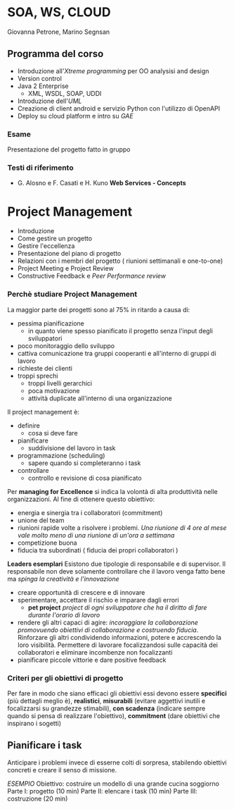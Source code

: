 # SOA, WS, CLOUD
Giovanna Petrone, Marino Segnsan

## Programma del corso
* Introduzione all'*Xtreme programming* per OO analysisi and design
* Version control
* Java 2 Enterprise
  * XML, WSDL, SOAP, UDDI
* Introduzione dell'*UML*
* Creazione di client android e servizio Python con l'utilizzo di OpenAPI
* Deploy su cloud platform e intro su *GAE*

### Esame
Presentazione del progetto fatto in gruppo

### Testi di riferimento
* G. Alosno e F. Casati e H. Kuno **Web Services - Concepts**

# Project Management
* Introduzione
* Come gestire un progetto
* Gestire l'eccellenza
* Presentazione del piano di progetto
* Relazioni con i membri del progetto ( riunioni settimanali e one-to-one)
* Project Meeting e Project Review
* Constructive Feedback e *Peer Performance review*

### Perchè studiare Project Management
La maggior parte dei progetti sono al 75% in ritardo a causa di:
* pessima pianificazione
    * in quanto viene spesso pianificato il progetto senza l'input degli sviluppatori
* poco monitoraggio dello sviluppo
* cattiva comunicazione tra gruppi cooperanti e all'interno di gruppi di lavoro
* richieste dei clienti
* troppi sprechi
    * troppi livelli gerarchici
    * poca motivazione
    * attività duplicate all'interno di una organizzazione

Il project management è:
* definire
    - cosa si deve fare
* pianificare
    - suddivisione del lavoro in task
* programmazione (scheduling)
    - sapere quando si completeranno i task
* controllare
    - controllo e revisione di cosa pianificato

Per **managing for Excellence** si indica la volontà di alta produttività nelle organizzazioni. Al fine di ottenere questo obiettivo:
* energia e sinergia tra i collaboratori (commitment)
* unione del team
* riunioni rapide volte a risolvere i problemi.
*Una riunione di 4 ore al mese vale molto meno di una riunione di un'ora a settimana*
* competizione buona
* fiducia tra subordinati ( fiducia dei propri collaboratori )

**Leaders esemplari**
Esistono due tipologie di responsabile e di supervisor. Il responsabile non deve solamente controllare che il lavoro venga fatto bene ma *spinga la creatività e l'innovazione*
* creare opportunità di crescere e di innovare
* sperimentare, accettare il rischio e imparare dagli errori
  * **pet project** *project di ogni sviluppatore che ha il diritto di fare durante l'orario di lavoro*
* rendere gli altri capaci di agire: *incoraggiare la collaborazione promovuendo obiettivi di collaborazione e costruendo fiducia*. Rinforzare gli altri condividendo informazioni, potere e accrescendo la loro visibilità. Permettere di lavorare focalizzandosi sulle capacità dei collaboratori e eliminare incombenze non focalizzanti
* pianificare piccole vittorie e dare positive feedback


 ### Criteri per gli obiettivi di progetto
 Per fare in modo che siano efficaci gli obiettivi essi devono essere **specifici** (più dettagli meglio è), **realistici**, **misurabili** (evitare aggettivi inutili e focalizzarsi su grandezze stimabili), **con scadenza** (indicare sempre quando si pensa di realizzare l'obiettivo), **commitment** (dare obiettivi che inspirano i sogetti)

## Pianificare i task
Anticipare i problemi invece di esserne colti di sorpresa, stabilendo obiettivi concreti e creare il senso di missione.


*ESEMPIO*
Obiettivo: costruire un modello di una grande cucina soggiorno
Parte I: progetto (10 min)
Parte II: elencare i task (10 min)
Parte III: costruzione (20 min) 

